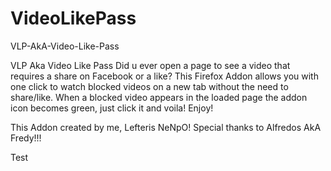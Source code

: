 # VideoLikePass
VLP-AkA-Video-Like-Pass

VLP Aka Video Like Pass Did u ever open a page to see a video that requires a share on Facebook or a like? This Firefox Addon allows you with one click to watch blocked videos on a new tab without the need to share/like. When a blocked video appears in the loaded page the addon icon becomes green, just click it and voila! Enjoy!

This Addon created by me, Lefteris NeNpO! Special thanks to Alfredos AkA Fredy!!!


Test